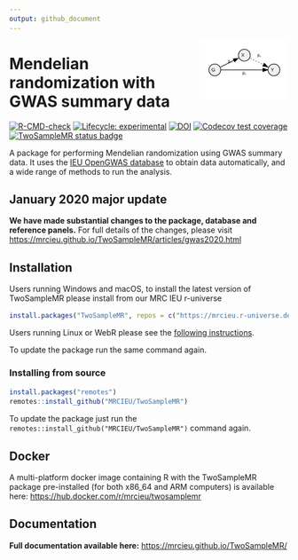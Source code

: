 ```yaml
---
output: github_document
---
```


<!-- README.md is generated from README.Rmd. Please edit that file -->

<img src="man/figures/logo.svg" align="right" alt="" width="160" />


# Mendelian randomization with GWAS summary data

<!-- badges: start -->
[![R-CMD-check](https://github.com/MRCIEU/TwoSampleMR/actions/workflows/check-full.yaml/badge.svg)](https://github.com/MRCIEU/TwoSampleMR/actions/workflows/check-full.yaml)
[![Lifecycle: experimental](https://img.shields.io/badge/lifecycle-experimental-orange.svg)](https://lifecycle.r-lib.org/articles/stages.html) [![DOI](https://zenodo.org/badge/49515156.svg)](https://zenodo.org/badge/latestdoi/49515156)
[![Codecov test coverage](https://codecov.io/gh/MRCIEU/TwoSampleMR/branch/master/graph/badge.svg)](https://app.codecov.io/gh/MRCIEU/TwoSampleMR?branch=master)
[![TwoSampleMR status badge](https://mrcieu.r-universe.dev/badges/TwoSampleMR)](https://mrcieu.r-universe.dev/TwoSampleMR)
<!-- badges: end -->

A package for performing Mendelian randomization using GWAS summary data. It uses the [IEU OpenGWAS database](https://gwas.mrcieu.ac.uk/) to obtain data automatically, and a wide range of methods to run the analysis.

## January 2020 major update 

**We have made substantial changes to the package, database and reference panels.** For full details of the changes, please visit <https://mrcieu.github.io/TwoSampleMR/articles/gwas2020.html>

## Installation

Users running Windows and macOS, to install the latest version of TwoSampleMR please install from our MRC IEU r-universe 

```r
install.packages("TwoSampleMR", repos = c("https://mrcieu.r-universe.dev", "https://cloud.r-project.org"))
```

Users running Linux or WebR please see the [following instructions](https://github.com/MRCIEU/mrcieu.r-universe.dev#readme).

To update the package run the same command again.

### Installing from source

``` r
install.packages("remotes")
remotes::install_github("MRCIEU/TwoSampleMR")
```

To update the package just run the `remotes::install_github("MRCIEU/TwoSampleMR")` command again.

## Docker

A multi-platform docker image containing R with the TwoSampleMR package pre-installed (for both x86_64 and ARM computers) is available here: https://hub.docker.com/r/mrcieu/twosamplemr

<!-- Additional content -->

## Documentation

**Full documentation available here:** https://mrcieu.github.io/TwoSampleMR/
